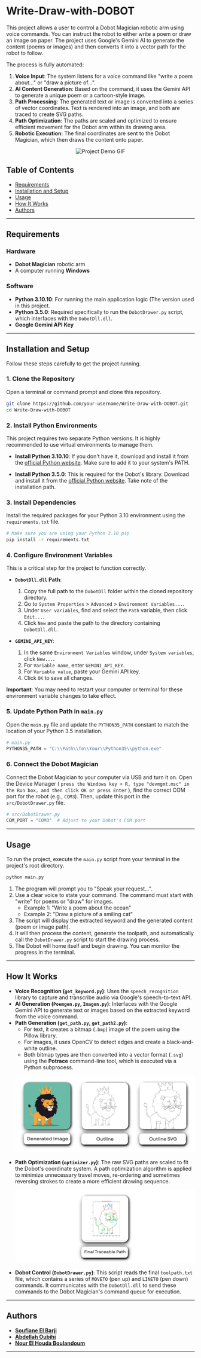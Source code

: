 # Write-Draw-with-DOBOT

[](https://www.python.org/downloads/release/python-31010/)
[](https://www.python.org/downloads/release/python-350/)

This project allows a user to control a Dobot Magician robotic arm using voice commands. You can instruct the robot to either write a poem or draw an image on paper. The project uses Google's Gemini AI to generate the content (poems or images) and then converts it into a vector path for the robot to follow.

The process is fully automated:

1.  **Voice Input**: The system listens for a voice command like "write a poem about..." or "draw a picture of...".
2.  **AI Content Generation**: Based on the command, it uses the Gemini API to generate a unique poem or a cartoon-style image.
3.  **Path Processing**: The generated text or image is converted into a series of vector coordinates. Text is rendered into an image, and both are traced to create SVG paths.
4.  **Path Optimization**: The paths are scaled and optimized to ensure efficient movement for the Dobot arm within its drawing area.
5.  **Robotic Execution**: The final coordinates are sent to the Dobot Magician, which then draws the content onto paper.

<p align="center"\>
<img src="screenShots\Demo.gif" alt="Project Demo GIF"/\>
</p\>

## Table of Contents

  - [Requirements](https://www.google.com/search?q=%23requirements)
  - [Installation and Setup](https://www.google.com/search?q=%23installation-and-setup)
  - [Usage](https://www.google.com/search?q=%23usage)
  - [How It Works](https://www.google.com/search?q=%23how-it-works)
  - [Authors](https://www.google.com/search?q=%23authors)

-----

## Requirements

### Hardware

  * **Dobot Magician** robotic arm
  * A computer running **Windows**

### Software

  * **Python 3.10.10**: For running the main application logic (The version used in this project.
  * **Python 3.5.0**: Required specifically to run the `DobotDrawer.py` script, which interfaces with the `DobotDll.dll`.
  * **Google Gemini API Key**

-----

## Installation and Setup

Follow these steps carefully to get the project running.

### 1\. Clone the Repository

Open a terminal or command prompt and clone this repository.

```bash
git clone https://github.com/your-username/Write-Draw-with-DOBOT.git
cd Write-Draw-with-DOBOT
```

### 2\. Install Python Environments

This project requires two separate Python versions. It is highly recommended to use virtual environments to manage them.

  * **Install Python 3.10.10**: If you don't have it, download and install it from the [official Python website](https://www.python.org/downloads/release/python-31010/). Make sure to add it to your system's PATH.

  * **Install Python 3.5.0**: This is required for the Dobot's library. Download and install it from the [official Python website](https://www.python.org/downloads/release/python-350/). Take note of the installation path.

### 3\. Install Dependencies

Install the required packages for your Python 3.10 environment using the `requirements.txt` file.

```bash
# Make sure you are using your Python 3.10 pip
pip install -r requirements.txt
```

### 4\. Configure Environment Variables

This is a critical step for the project to function correctly.

  * **`DobotDll.dll` Path**:

    1.  Copy the full path to the `DobotDll` folder within the cloned repository directory.
    2.  Go to `System Properties` \> `Advanced` \> `Environment Variables...`.
    3.  Under `User variables`, find and select the `Path` variable, then click `Edit...`.
    4.  Click `New` and paste the path to the directory containing `DobotDll.dll`.

  * **`GEMINI_API_KEY`**:

    1.  In the same `Environment Variables` window, under `System variables`, click `New...`.
    2.  For `Variable name`, enter `GEMINI_API_KEY`.
    3.  For `Variable value`, paste your Gemini API key.
    4.  Click `OK` to save all changes.

**Important**: You may need to restart your computer or terminal for these environment variable changes to take effect.

### 5\. Update Python Path in `main.py`

Open the `main.py` file and update the `PYTHON35_PATH` constant to match the location of your Python 3.5 installation.

```python
# main.py
PYTHON35_PATH = "C:\\Path\\To\\Your\\Python35\\python.exe"
```

### 6\. Connect the Dobot Magician

Connect the Dobot Magician to your computer via USB and turn it on. Open the Device Manager ( `press the Windows key + R, type "devmgmt.msc" in the Run box, and then click OK or press Enter` ), find the correct COM port for the robot (e.g., `COM3`). Then, update this port in the `src/DobotDrawer.py` file.

```python
# src/DobotDrawer.py
COM_PORT = "COM3"  # Adjust to your Dobot's COM port
```

-----

## Usage

To run the project, execute the `main.py` script from your terminal in the project's root directory.

```bash
python main.py
```

1.  The program will prompt you to "Speak your request...".
2.  Use a clear voice to state your command. The command must start with "write" for poems or "draw" for images.
      * Example 1: "Write a poem about the ocean"
      * Example 2: "Draw a picture of a smiling cat"
3.  The script will display the extracted keyword and the generated content (poem or image path).
4.  It will then process the content, generate the toolpath, and automatically call the `DobotDrawer.py` script to start the drawing process.
5.  The Dobot will home itself and begin drawing. You can monitor the progress in the terminal.

-----

## How It Works

  * **Voice Recognition (`get_keyword.py`)**: Uses the `speech_recognition` library to capture and transcribe audio via Google's speech-to-text API.
  * **AI Generation (`Poemgen.py`, `Imagen.py`)**: Interfaces with the Google Gemini API to generate text or images based on the extracted keyword from the voice command.
  * **Path Generation (`get_path.py`, `get_path2.py`)**:
      * For text, it creates a bitmap (`.bmp`) image of the poem using the Pillow library.
      * For images, it uses OpenCV to detect edges and create a black-and-white outline.
      * Both bitmap types are then converted into a vector format (`.svg`) using the **Potrace** command-line tool, which is executed via a Python subprocess.
      <p align="center"\>
      <img src="screenShots\Gen_Img.png" alt="Pipeline of the Image generation to SVG paths"/\>
      </p\>
  * **Path Optimization (`optimizer.py`)**: The raw SVG paths are scaled to fit the Dobot's coordinate system. A path optimization algorithm is applied to minimize unnecessary travel moves, re-ordering and sometimes reversing strokes to create a more efficient drawing sequence.
      <p align="center"\>
      <img src="screenShots\trace_path.png" alt="Optimized path from SVG"/\>
      </p\>
  * **Dobot Control (`DobotDrawer.py`)**: This script reads the final `toolpath.txt` file, which contains a series of `MOVETO` (pen up) and `LINETO` (pen down) commands. It communicates with the `DobotDll.dll` to send these commands to the Dobot Magician's command queue for execution.

-----

## Authors

  * **[Soufiane El Barji](https://github.com/soufiane-elbarji)**
  * **[Abdellah Oubihi](https://github.com/ASTAgold)**
  * **[Nour El Houda Boulandoum](https://github.com/nour123-byte)**

-----


